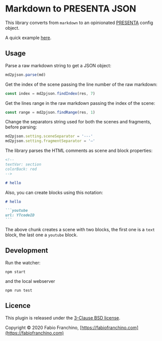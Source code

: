 # Markdown to PRESENTA JSON

This library converts from `markdown` to an opinionated [PRESENTA](https://github.com/presenta-software/presenta-lib) config object.

A quick example [here](https://codepen.io/abusedmedia/pen/WNGwMrR).

## Usage

Parse a raw markdown string to get a JSON object:

```js
md2pjson.parse(md)
```

Get the index of the scene passing the line number of the raw markdown:

```js
const index = md2pjson.findIndex(res, 7)
```


Get the lines range in the raw markdown passing the index of the scene:

```js
const range = md2pjson.findRange(res, 1)
```


Change the separators string used for both the scenes and fragments, before parsing:

```js
md2pjson.setting.sceneSeparator = '---'
md2pjson.setting.fragmentSeparator = '–'
```

The library parses the HTML comments as scene and block properties:

```markdown
<!--
textVar: section
colorBack: red
-->

# hello

```

Also, you can create blocks using this notation:

```markdown
# hello

```youtube
url: YTcodeID
```  

```

The above chunk creates a scene with two blocks, the first one is a `text` block, the last one a `youtube` block.

## Development

Run the watcher:

    npm start

and the local webserver

    npm run test

## Licence

This plugin is released under the [3-Clause BSD license](LICENSE).

Copyright © 2020 Fabio Franchino, [https://fabiofranchino.com](https://fabiofranchino.com)